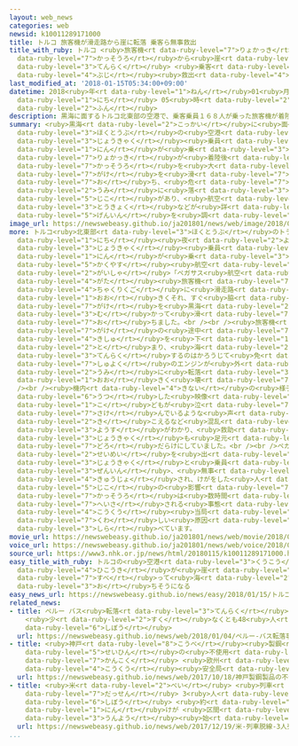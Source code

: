 ```yaml
---
layout: web_news
categories: web
newsid: k10011289171000
title: トルコ 旅客機が滑走路から崖に転落 乗客ら無事救出
title_with_ruby: トルコ <ruby>旅客機<rt data-ruby-level="7">りょかっき</rt></ruby>が<ruby>滑走路<rt
  data-ruby-level="7">かっそうろ</rt></ruby>から<ruby>崖<rt data-ruby-level="7">がけ</rt></ruby>に<ruby>転落<rt
  data-ruby-level="3">てんらく</rt></ruby> <ruby>乗客<rt data-ruby-level="3">じょうきゃく</rt></ruby>ら<ruby>無事<rt
  data-ruby-level="4">ぶじ</rt></ruby><ruby>救出<rt data-ruby-level="4">きゅうしゅつ</rt></ruby>
last_modified_at: '2018-01-15T05:34:00+09:00'
datetime: 2018<ruby>年<rt data-ruby-level="1">ねん</rt></ruby>01<ruby>月<rt data-ruby-level="1">がつ</rt></ruby>15<ruby>日<rt
  data-ruby-level="1">にち</rt></ruby> 05<ruby>時<rt data-ruby-level="2">じ</rt></ruby>34<ruby>分<rt
  data-ruby-level="2">ふん</rt></ruby>
description: 黒海に面するトルコ北東部の空港で、乗客乗員１６８人が乗った旅客機が着陸後に滑走路を大きくそれて崖を滑り落ち、危うく海に落ちそうになる事故があり、航空当局などが詳しい原因を調べています。
summary: <ruby>黒海<rt data-ruby-level="2">こっかい</rt></ruby>に<ruby>面<rt data-ruby-level="3">めん</rt></ruby>するトルコ<ruby>北東部<rt
  data-ruby-level="3">ほくとうぶ</rt></ruby>の<ruby>空港<rt data-ruby-level="3">くうこう</rt></ruby>で、<ruby>乗客<rt
  data-ruby-level="3">じょうきゃく</rt></ruby><ruby>乗員<rt data-ruby-level="3">じょういん</rt></ruby>１６８<ruby>人<rt
  data-ruby-level="1">にん</rt></ruby>が<ruby>乗<rt data-ruby-level="3">の</rt></ruby>った<ruby>旅客機<rt
  data-ruby-level="7">りょかっき</rt></ruby>が<ruby>着陸後<rt data-ruby-level="4">ちゃくりくご</rt></ruby>に<ruby>滑走路<rt
  data-ruby-level="7">かっそうろ</rt></ruby>を<ruby>大<rt data-ruby-level="1">おお</rt></ruby>きくそれて<ruby>崖<rt
  data-ruby-level="7">がけ</rt></ruby>を<ruby>滑<rt data-ruby-level="7">すべ</rt></ruby>り<ruby>落<rt
  data-ruby-level="7">お</rt></ruby>ち、<ruby>危<rt data-ruby-level="7">あや</rt></ruby>うく<ruby>海<rt
  data-ruby-level="2">うみ</rt></ruby>に<ruby>落<rt data-ruby-level="3">お</rt></ruby>ちそうになる<ruby>事故<rt
  data-ruby-level="5">じこ</rt></ruby>があり、<ruby>航空<rt data-ruby-level="4">こうくう</rt></ruby><ruby>当局<rt
  data-ruby-level="3">とうきょく</rt></ruby>などが<ruby>詳<rt data-ruby-level="7">くわ</rt></ruby>しい<ruby>原因<rt
  data-ruby-level="5">げんいん</rt></ruby>を<ruby>調<rt data-ruby-level="3">しら</rt></ruby>べています。
image_url: https://newswebeasy.github.io/ja201801/news/web/image/2018/01/15/K10011289171_1801150538_1801150542_01_03.jpg
more: トルコ<ruby>北東部<rt data-ruby-level="3">ほくとうぶ</rt></ruby>のトラブゾンの<ruby>空港<rt data-ruby-level="3">くうこう</rt></ruby>で１３<ruby>日<rt
  data-ruby-level="1">にち</rt></ruby><ruby>夜<rt data-ruby-level="2">よる</rt></ruby>、<ruby>乗客<rt
  data-ruby-level="3">じょうきゃく</rt></ruby><ruby>乗員<rt data-ruby-level="3">じょういん</rt></ruby>１６８<ruby>人<rt
  data-ruby-level="1">にん</rt></ruby>が<ruby>乗<rt data-ruby-level="3">の</rt></ruby>った<ruby>格安<rt
  data-ruby-level="5">かくやす</rt></ruby><ruby>航空<rt data-ruby-level="4">こうくう</rt></ruby><ruby>会社<rt
  data-ruby-level="2">がいしゃ</rt></ruby>「ペガサス<ruby>航空<rt data-ruby-level="4">こうくう</rt></ruby>」のボーイング７３７<ruby>型<rt
  data-ruby-level="4">がた</rt></ruby><ruby>旅客機<rt data-ruby-level="7">りょかっき</rt></ruby>が<ruby>着陸後<rt
  data-ruby-level="4">ちゃくりくご</rt></ruby>に<ruby>滑走路<rt data-ruby-level="7">かっそうろ</rt></ruby>を<ruby>大<rt
  data-ruby-level="1">おお</rt></ruby>きくそれ、すぐ<ruby>脇<rt data-ruby-level="7">わき</rt></ruby>の<ruby>崖<rt
  data-ruby-level="7">がけ</rt></ruby>を<ruby>黒海<rt data-ruby-level="2">こっかい</rt></ruby>に<ruby>向<rt
  data-ruby-level="3">む</rt></ruby>かって<ruby>滑<rt data-ruby-level="7">すべ</rt></ruby>り<ruby>落<rt
  data-ruby-level="7">お</rt></ruby>ちました。<br /><br /><ruby>旅客機<rt data-ruby-level="7">りょかっき</rt></ruby>は<ruby>崖<rt
  data-ruby-level="7">がけ</rt></ruby>の<ruby>途中<rt data-ruby-level="7">とちゅう</rt></ruby>で<ruby>機首<rt
  data-ruby-level="4">きしゅ</rt></ruby>を<ruby>下<rt data-ruby-level="1">した</rt></ruby>にして<ruby>止<rt
  data-ruby-level="2">と</rt></ruby>まり、<ruby>海<rt data-ruby-level="2">うみ</rt></ruby>に<ruby>転落<rt
  data-ruby-level="3">てんらく</rt></ruby>するのはかろうじて<ruby>免<rt data-ruby-level="7">まぬが</rt></ruby>れましたが、<ruby>主翼<rt
  data-ruby-level="7">しゅよく</rt></ruby>のエンジンが<ruby>外<rt data-ruby-level="2">はず</rt></ruby>れて<ruby>海<rt
  data-ruby-level="2">うみ</rt></ruby>に<ruby>転落<rt data-ruby-level="3">てんらく</rt></ruby>するなど<ruby>大<rt
  data-ruby-level="1">おお</rt></ruby>きく<ruby>壊<rt data-ruby-level="7">こわ</rt></ruby>れました。<br
  /><br /><ruby>機内<rt data-ruby-level="4">きない</rt></ruby>の<ruby>様子<rt data-ruby-level="3">ようす</rt></ruby>を<ruby>映<rt
  data-ruby-level="6">うつ</rt></ruby>した<ruby>映像<rt data-ruby-level="6">えいぞう</rt></ruby>では<ruby>子<rt
  data-ruby-level="1">こ</rt></ruby>どもが<ruby>泣<rt data-ruby-level="7">な</rt></ruby>き<ruby>叫<rt
  data-ruby-level="7">さけ</rt></ruby>んでいるような<ruby>声<rt data-ruby-level="2">こえ</rt></ruby>が<ruby>聞<rt
  data-ruby-level="2">き</rt></ruby>こえるなど<ruby>混乱<rt data-ruby-level="6">こんらん</rt></ruby>した<ruby>様子<rt
  data-ruby-level="3">ようす</rt></ruby>がわかり、<ruby>救助<rt data-ruby-level="4">きゅうじょ</rt></ruby>された<ruby>乗客<rt
  data-ruby-level="3">じょうきゃく</rt></ruby>も<ruby>足元<rt data-ruby-level="2">あしもと</rt></ruby>を<ruby>泥<rt
  data-ruby-level="7">どろ</rt></ruby>だらけにしていました。<br /><br />ペガサス<ruby>航空<rt data-ruby-level="4">こうくう</rt></ruby>は<ruby>声明<rt
  data-ruby-level="2">せいめい</rt></ruby>を<ruby>出<rt data-ruby-level="1">だ</rt></ruby>し、「<ruby>乗客<rt
  data-ruby-level="3">じょうきゃく</rt></ruby>と<ruby>乗員<rt data-ruby-level="3">じょういん</rt></ruby>は<ruby>全員<rt
  data-ruby-level="3">ぜんいん</rt></ruby>、<ruby>無事<rt data-ruby-level="4">ぶじ</rt></ruby>に<ruby>救助<rt
  data-ruby-level="4">きゅうじょ</rt></ruby>され、けがをした<ruby>人<rt data-ruby-level="1">ひと</rt></ruby>はいなかった」としています。<ruby>事故<rt
  data-ruby-level="5">じこ</rt></ruby>の<ruby>影響<rt data-ruby-level="7">えいきょう</rt></ruby>で<ruby>滑走路<rt
  data-ruby-level="7">かっそうろ</rt></ruby>は<ruby>数時間<rt data-ruby-level="2">すうじかん</rt></ruby>にわたって<ruby>閉鎖<rt
  data-ruby-level="7">へいさ</rt></ruby>される<ruby>事態<rt data-ruby-level="5">じたい</rt></ruby>となり、<ruby>航空<rt
  data-ruby-level="4">こうくう</rt></ruby><ruby>当局<rt data-ruby-level="3">とうきょく</rt></ruby>などが<ruby>詳<rt
  data-ruby-level="7">くわ</rt></ruby>しい<ruby>原因<rt data-ruby-level="5">げんいん</rt></ruby>を<ruby>調<rt
  data-ruby-level="3">しら</rt></ruby>べています。
movie_url: https://newswebeasy.github.io/ja201801/news/web/movie/2018/01/15/k10011289171_201801150538_201801150542.mp4
voice_url: https://newswebeasy.github.io/ja201801/news/web/voice/2018/01/15/k10011289171_201801150538_201801150542.mp3
source_url: https://www3.nhk.or.jp/news/html/20180115/k10011289171000.html
easy_title_with_ruby: トルコの<ruby>空港<rt data-ruby-level="3">くうこう</rt></ruby>で<ruby>飛行機<rt
  data-ruby-level="4">ひこうき</rt></ruby>が<ruby>崖<rt data-ruby-level="7">がけ</rt></ruby>を<ruby>滑<rt
  data-ruby-level="7">すべ</rt></ruby>って<ruby>海<rt data-ruby-level="2">うみ</rt></ruby>に<ruby>落<rt
  data-ruby-level="3">お</rt></ruby>ちそうになる
easy_news_url: https://newswebeasy.github.io/news/easy/2018/01/15/トルコの空港で飛行機が崖を滑って海に落ちそうになる
related_news:
- title: ペルー バス<ruby>転落<rt data-ruby-level="3">てんらく</rt></ruby><ruby>事故<rt data-ruby-level="5">じこ</rt></ruby>
    <ruby>少<rt data-ruby-level="2">すく</rt></ruby>なくとも48<ruby>人<rt data-ruby-level="1">にん</rt></ruby><ruby>死亡<rt
    data-ruby-level="6">しぼう</rt></ruby>
  url: https://newswebeasy.github.io/news/web/2018/01/04/ペルー-バス転落事故-少なくとも48人死亡
- title: <ruby>神戸<rt data-ruby-level="8">こうべ</rt></ruby><ruby>製鋼<rt data-ruby-level="6">せいこう</rt></ruby><ruby>製品<rt
    data-ruby-level="5">せいひん</rt></ruby>の<ruby>不使用<rt data-ruby-level="4">ふしよう</rt></ruby>を<ruby>勧告<rt
    data-ruby-level="7">かんこく</rt></ruby> <ruby>欧州<rt data-ruby-level="7">おうしゅう</rt></ruby>の<ruby>航空<rt
    data-ruby-level="4">こうくう</rt></ruby><ruby>安全局<rt data-ruby-level="3">あんぜんきょく</rt></ruby>
  url: https://newswebeasy.github.io/news/web/2017/10/18/神戸製鋼製品の不使用を勧告-欧州の航空安全局
- title: <ruby>米<rt data-ruby-level="2">べい</rt></ruby> <ruby>列車<rt data-ruby-level="3">れっしゃ</rt></ruby><ruby>脱線<rt
    data-ruby-level="7">だっせん</rt></ruby> 3<ruby>人<rt data-ruby-level="1">にん</rt></ruby><ruby>死亡<rt
    data-ruby-level="6">しぼう</rt></ruby> <ruby>約<rt data-ruby-level="4">やく</rt></ruby>100<ruby>人<rt
    data-ruby-level="1">にん</rt></ruby>けが <ruby>区間<rt data-ruby-level="3">くかん</rt></ruby>は<ruby>運用<rt
    data-ruby-level="3">うんよう</rt></ruby><ruby>始<rt data-ruby-level="3">はじ</rt></ruby>まったばかり
  url: https://newswebeasy.github.io/news/web/2017/12/19/米-列車脱線-3人死亡-約100人けが-区間は運用始まったばかり
...
```

